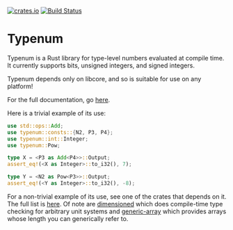 [![crates.io](https://img.shields.io/crates/v/typenum.svg)](https://crates.io/crates/typenum)
[![Build Status](https://travis-ci.org/paholg/typenum.svg?branch=master)](https://travis-ci.org/paholg/typenum)

Typenum
=====

Typenum is a Rust library for type-level numbers evaluated at compile time. It currently
supports bits, unsigned integers, and signed integers.

Typenum depends only on libcore, and so is suitable for use on any platform!

For the full documentation, go [here](http://paholg.com/typenum).

Here is a trivial example of its use:

```rust
use std::ops::Add;
use typenum::consts::{N2, P3, P4};
use typenum::int::Integer;
use typenum::Pow;

type X = <P3 as Add<P4>>::Output;
assert_eq!(<X as Integer>::to_i32(), 7);

type Y = <N2 as Pow<P3>>::Output;
assert_eq!(<Y as Integer>::to_i32(), -8);
```

For a non-trivial example of its use, see one of the crates that depends on it. The full
list is [here](https://crates.io/crates/typenum/reverse_dependencies). Of note are
[dimensioned](https://crates.io/crates/dimensioned/) which does compile-time type
checking for arbitrary unit systems and
[generic-array](https://crates.io/crates/generic-array/) which provides arrays whose
length you can generically refer to.
